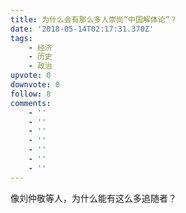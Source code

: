 ```yaml
---
title: 为什么会有那么多人崇尚“中国解体论”？
date: '2018-05-14T02:17:31.370Z'
tags:
    - 经济
    - 历史
    - 政治
upvote: 0
downvote: 0
follow: 8
comments:
    - ''
    - ''
    - ''
    - ''
    - ''
    - ''
    - ''
---
```


像刘仲敬等人，为什么能有这么多追随者？

